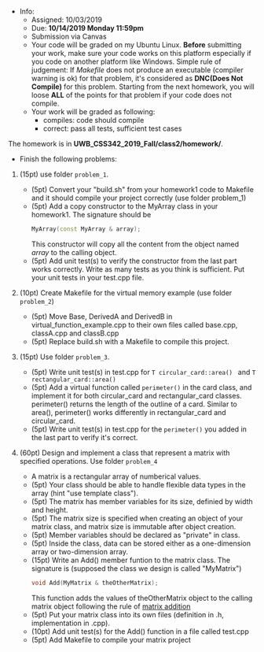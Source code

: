 * Info:
    - Assigned: 10/03/2019
    - Due: **10/14/2019 Monday 11:59pm**
    - Submission via Canvas
    - Your code will be graded on my Ubuntu Linux.  **Before** submitting your work, make sure your code works on this platform especially if you code on another platform like Windows. Simple rule of judgement: If *Makefile* does not produce an executable (compiler warning is ok) for that problem, it's considered as **DNC(Does Not Compile)** for this problem. Starting from the next homework, you will loose **ALL** of the points for that problem if your code does not compile. 
    - Your work will be graded as following:
        - compiles: code should compile
        - correct: pass all tests, sufficient test cases
       
The homework is in **UWB_CSS342_2019_Fall/class2/homework/**. 

* Finish the following problems:

1. (15pt) use folder ```problem_1```.
    - (5pt) Convert your "build.sh" from your homework1 code to Makefile and it should compile your project correctly (use folder problem_1)
    - (5pt) Add a copy constructor to the MyArray class in your homework1. The signature should be 
        ```cpp
        MyArray(const MyArray & array);
        ```
        This constructor will copy all the content from the object named *array* to the calling object. 
    - (5pt) Add unit test(s) to verify the constructor from the last part works correctly. Write as many tests as you think is sufficient. Put your unit tests in your test.cpp file.
    

2. (10pt) Create Makefile for the virtual memory example (use folder ```problem_2```)
    - (5pt) Move Base, DerivedA and DerivedB in virtual_function_example.cpp to their own files called base.cpp, classA.cpp and classB.cpp
    - (5pt) Replace build.sh with a Makefile to compile this project.

3. (15pt) Use folder ```problem_3```.
    - (5pt) Write unit test(s) in test.cpp for ```T circular_card::area() ``` and ```T rectangular_card::area() ```
    - (5pt) Add a virtual function called ```perimeter()``` in the card class, and implement it for both circular_card and rectangular_card classes. perimeter() returns the length of the outline of a card. Similar to area(), perimeter() works differently in rectangular_card and circular_card.
    - (5pt) Write unit test(s) in test.cpp for the ```perimeter()``` you added in the last part to verify it's correct. 

4. (60pt) Design and implement a class that represent a matrix with specified operations. Use folder ```problem_4```
    - A matrix is a rectangular array of numberical values.
    -  (5pt) Your class should be able to handle flexible data types in the array (hint "use template class").
    -  (5pt) The matrix has member variables for its size, definied by width and height.
    -  (5pt) The matrix size is specified when creating an object of your matrix class, and matrix size is immutable after object creation. 
    -  (5pt) Member variables should be declared as "private" in class.
    -  (5pt) Inside the class, data can be stored either as a one-dimension array or two-dimension array.
    -  (15pt) Write an Add() member funtion to the matrix class. The signature is (supposed the class we design is called "MyMatrix")
        ```cpp
        void Add(MyMatrix & theOtherMatrix);
        ```
        This function adds the values of theOtherMatrix object to the calling matrix object following the rule of [matrix addition](https://en.wikipedia.org/wiki/Matrix_addition)
    -  (5pt) Put your matrix class into its own files (definition in .h, implementation in .cpp).
    -  (10pt) Add unit test(s) for the Add() function in a file called test.cpp
    -  (5pt) Add Makefile to compile your matrix project
